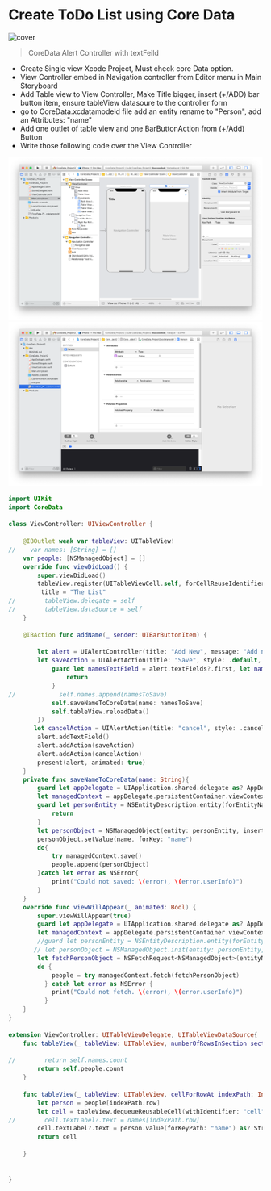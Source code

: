 # Create ToDo List using Core Data
![cover](doc/cover.gif)

> CoreData
> Alert Controller with textFeild


* Create Single view Xcode Project, Must check core Data option.
* View Controller embed in Navigation controller from Editor menu in Main Storyboard
* Add Table view to View Controller, Make Title bigger, insert (+/ADD) bar button item, ensure tableView datasoure to the controller form 
* go to CoreData.xcdatamodeld file add an entity rename to "Person", add an Attributes: "name"
* Add one outlet of table view and one BarButtonAction from (+/Add) Button
* Write those following code over the View Controller

![cover](doc/a1.png)
![cover](doc/a2.png)

```swift
import UIKit
import CoreData

class ViewController: UIViewController {

    @IBOutlet weak var tableView: UITableView!
//    var names: [String] = []
    var people: [NSManagedObject] = []
    override func viewDidLoad() {
        super.viewDidLoad()
        tableView.register(UITableViewCell.self, forCellReuseIdentifier: "cell")
         title = "The List"
//        tableView.delegate = self
//        tableView.dataSource = self
    }
    
    @IBAction func addName(_ sender: UIBarButtonItem) {
        
        let alert = UIAlertController(title: "Add New", message: "Add new names", preferredStyle: .alert)
        let saveAction = UIAlertAction(title: "Save", style: .default, handler: {[unowned self] action in
            guard let namesTextField = alert.textFields?.first, let namesToSave = namesTextField.text else{
                return
            }
//            self.names.append(namesToSave)
            self.saveNameToCoreData(name: namesToSave)
            self.tableView.reloadData()
        })
       let cancelAction = UIAlertAction(title: "cancel", style: .cancel, handler: nil)
        alert.addTextField()
        alert.addAction(saveAction)
        alert.addAction(cancelAction)
        present(alert, animated: true)
    }
    private func saveNameToCoreData(name: String){
        guard let appDelegate = UIApplication.shared.delegate as? AppDelegate else{ return }
        let managedContext = appDelegate.persistentContainer.viewContext
        guard let personEntity = NSEntityDescription.entity(forEntityName: "Person", in: managedContext) else{
            return
        }
        let personObject = NSManagedObject(entity: personEntity, insertInto: managedContext)
        personObject.setValue(name, forKey: "name")
        do{
            try managedContext.save()
            people.append(personObject)
        }catch let error as NSError{
            print("Could not saved: \(error), \(error.userInfo)")
        }
    }
    override func viewWillAppear(_ animated: Bool) {
        super.viewWillAppear(true)
        guard let appDelegate = UIApplication.shared.delegate as? AppDelegate else{ return }
        let managedContext = appDelegate.persistentContainer.viewContext
        //guard let personEntity = NSEntityDescription.entity(forEntityName: "Person", in: managedContext) else{ return }
       // let personObject = NSManagedObject.init(entity: personEntity, insertInto: managedContext)
        let fetchPersonObject = NSFetchRequest<NSManagedObject>(entityName: "Person")
        do {
            people = try managedContext.fetch(fetchPersonObject)
          } catch let error as NSError {
            print("Could not fetch. \(error), \(error.userInfo)")
          }
    }
}

extension ViewController: UITableViewDelegate, UITableViewDataSource{
    func tableView(_ tableView: UITableView, numberOfRowsInSection section: Int) -> Int {
        
//        return self.names.count
        return self.people.count
    }
    
    func tableView(_ tableView: UITableView, cellForRowAt indexPath: IndexPath) -> UITableViewCell {
        let person = people[indexPath.row]
        let cell = tableView.dequeueReusableCell(withIdentifier: "cell", for: indexPath)
//        cell.textLabel?.text = names[indexPath.row]
        cell.textLabel?.text = person.value(forKeyPath: "name") as? String
        return cell
        
    }
    
    
}

```


